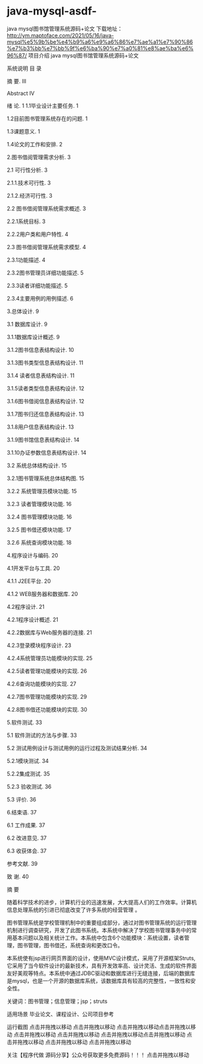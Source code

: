 # java-mysql-asdf-
java mysql图书馆管理系统源码+论文
下载地址：http://ym.maptoface.com/2021/05/16/java-mysql%e5%9b%be%e4%b9%a6%e9%a6%86%e7%ae%a1%e7%90%86%e7%b3%bb%e7%bb%9f%e6%ba%90%e7%a0%81%e8%ae%ba%e6%96%87/
项目介绍
java mysql图书馆管理系统源码+论文

系统说明
目  录

摘   要. III

Abstract IV

绪 论. 1
1.1毕业设计主要任务. 1

1.2目前图书管理系统存在的问题. 1

1.3课题意义. 1

1.4论文的工作和安排. 2

2.图书借阅管理需求分析. 3

2.1 可行性分析. 3

2.1.1.技术可行性. 3

2.1.2.经济可行性. 3

2.2 图书借阅管理系统需求概述. 3

2.2.1系统目标. 3

2.2.2用户类和用户特性. 4

2.3 图书借阅管理系统需求模型. 4

2.3.1功能描述. 4

2.3.2图书管理员详细功能描述. 5

2.3.3读者详细功能描述. 5

2.3.4主要用例的用例描述. 6

3.总体设计. 9

3.1 数据库设计. 9

3.1.1数据库设计概述. 9

3.1.2图书信息表结构设计. 10

3.1.3图书类型信息表结构设计. 11

3.1.4 读者信息表结构设计. 11

3.1.5读者类型信息表结构设计. 12

3.1.6图书借阅信息表结构设计. 12

3.1.7图书归还信息表结构设计. 13

3.1.8用户信息表结构设计. 13

3.1.9图书馆信息表结构设计. 14

3.1.10办证参数信息表结构设计. 14

3.2 系统总体结构设计. 15

3.2.1图书管理系统总体结构图. 15

3.2.2 系统管理员模块功能. 15

3.2.3 读者管理模块功能. 16

3.2.4 图书管理模块功能. 16

3.2.5 图书借还模块功能. 17

3.2.6 系统查询模块功能. 18

4.程序设计与编码. 20

4.1开发平台与工具. 20

4.1.1 J2EE平台. 20

4.1.2 WEB服务器和数据库. 20

4.2程序设计. 21

4.2.1程序设计概述. 21

4.2.2数据库与Web服务器的连接. 21

4.2.3登录模块程序设计. 23

4.2.4系统管理员功能模块的实现. 25

4.2.5读者管理功能模块的实现. 26

4.2.6查询功能模块的实现. 27

4.2.7图书管理功能模块的实现. 29

4.2.8图书借还功能模块的实现. 30

5.软件测试. 33

5.1 软件测试的方法与步骤. 33

5.2 测试用例设计与测试用例的运行过程及测试结果分析. 34

5.2.1模块测试. 34

5.2.2集成测试. 35

5.2.3 验收测试. 36

5.3 评价. 36

6.结束语. 37

6.1 工作成果. 37

6.2 改进意见. 37

6.3 收获体会. 37

参考文献. 39

致   谢. 40


 

摘   要
 

随着科学技术的进步，计算机行业的迅速发展，大大提高人们的工作效率。计算机信息处理系统的引进已彻底改变了许多系统的经营管理 。

图书管理系统是学校管理机制中的重要组成部分，通过对图书管理系统的运行管理机制进行调查研究，开发了此图书系统。本系统中解决了学校图书管理事务中的常用基本问题以及相关统计工作。本系统中包含6个功能模块：系统设置，读者管理，图书管理，图书借还，系统查询和更改口令。

本系统使有jsp进行网页界面的设计，使用MVC设计模式，采用了开源框架Struts,它采用了当今软件设计的最新技术，具有开发效率高、设计灵活、生成的软件界面友好美观等特点。本系统中通过JDBC驱动和数据库进行无缝连接，后端的数据库是mysql，也是一个开源的数据库系统，该数据库具有较高的完整性，一致性和安全性。

关键词：图书管理；信息管理；jsp；struts

适用场景
毕业论文、课程设计、公司项目参考

运行截图
点击并拖拽以移动​ 点击并拖拽以移动​ 点击并拖拽以移动​ 点击并拖拽以移动​ 点击并拖拽以移动​ 点击并拖拽以移动​ 点击并拖拽以移动​ 点击并拖拽以移动​ 点击并拖拽以移动​ 点击并拖拽以移动​ 点击并拖拽以移动​

关注【程序代做 源码分享】公众号获取更多免费源码！！！
点击并拖拽以移动​
